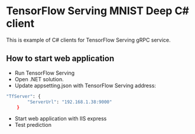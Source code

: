 # TensorFlow Serving MNIST Deep C# client

This is example of C# clients for TensorFlow Serving gRPC service.

## How to start web application
- Run TensorFlow Serving
- Open .NET solution. 
- Update appsetting.json with TensorFlow Serving address:
```sh
"TfServer": {
        "ServerUrl": "192.168.1.38:9000"
    }
```
- Start web application with IIS express
- Test prediction

